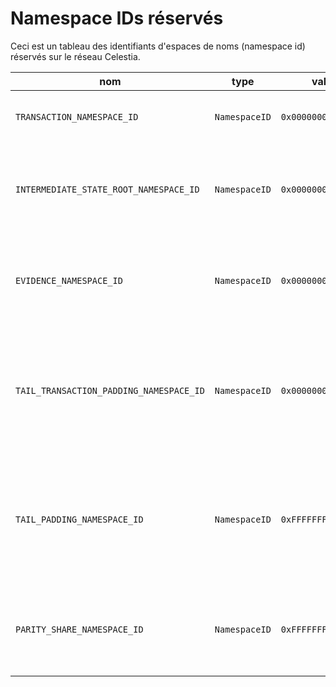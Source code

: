 # Namespace IDs réservés

Ceci est un tableau des identifiants d'espaces de noms (namespace id) réservés sur le réseau Celestia.

<!-- markdownlint-disable MD013 -->
| nom                                     | type          | valeur               | description                                                                                                       |
| --------------------------------------- | ------------- | -------------------- | ----------------------------------------------------------------------------------------------------------------- |
| `TRANSACTION_NAMESPACE_ID`              | `NamespaceID` | `0x0000000000000001` | Transactions: demandes qui modifient l'état.                                                                      |
| `INTERMEDIATE_STATE_ROOT_NAMESPACE_ID`  | `NamespaceID` | `0x0000000000000002` | Racines d'état intermédiaires (Intermediate state roots), validées après chaque transaction.                      |
| `EVIDENCE_NAMESPACE_ID`                 | `NamespaceID` | `0x0000000000000003` | Preuve : preuves de fraude ou autres preuves d'action "slashable".                                                |
| `TAIL_TRANSACTION_PADDING_NAMESPACE_ID` | `NamespaceID` | `0x00000000000000FF` | Remplissage de la queue pour les transactions: remplissage après toutes les transactions mais avant les messages. |
| `TAIL_PADDING_NAMESPACE_ID`             | `NamespaceID` | `0xFFFFFFFFFFFFFFFE` | Remplissage des messages : remplissage après tous les messages pour remplir la case de données original.          |
| `PARITY_SHARE_NAMESPACE_ID`             | `NamespaceID` | `0xFFFFFFFFFFFFFFFF` | Parts de parité : parts étendues dans la matrice de données disponible.                                           |
<!-- markdownlint-enable MD013 -->
